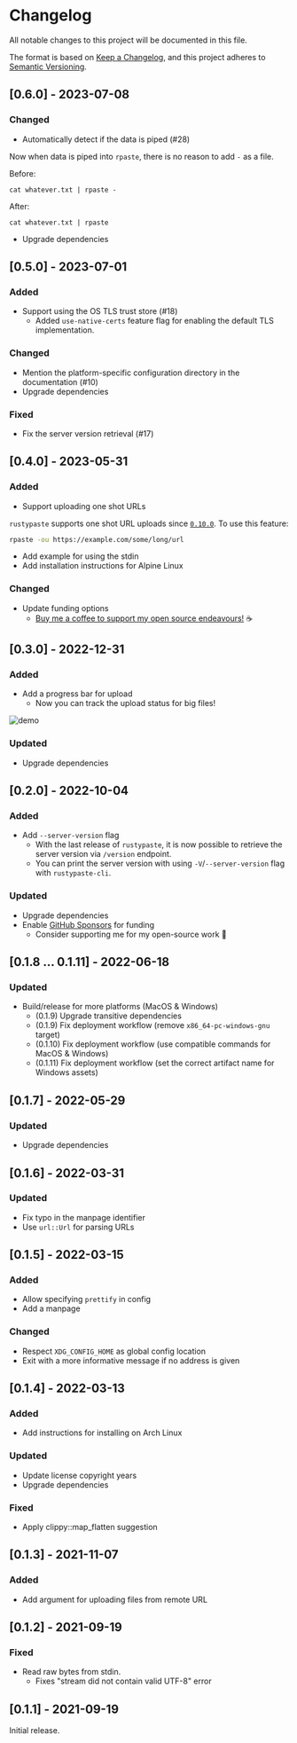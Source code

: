 # Changelog

All notable changes to this project will be documented in this file.

The format is based on [Keep a Changelog](https://keepachangelog.com/en/1.0.0/),
and this project adheres to [Semantic Versioning](https://semver.org/spec/v2.0.0.html).

## [0.6.0] - 2023-07-08

### Changed

- Automatically detect if the data is piped (#28)

Now when data is piped into `rpaste`, there is no reason to add `-` as a file.

Before:

```
cat whatever.txt | rpaste -
```

After:

```
cat whatever.txt | rpaste
```

- Upgrade dependencies

## [0.5.0] - 2023-07-01

### Added

- Support using the OS TLS trust store (#18)
  - Added `use-native-certs` feature flag for enabling the default TLS implementation.

### Changed

- Mention the platform-specific configuration directory in the documentation (#10)
- Upgrade dependencies

### Fixed

- Fix the server version retrieval (#17)

## [0.4.0] - 2023-05-31

### Added

- Support uploading one shot URLs

`rustypaste` supports one shot URL uploads since [`0.10.0`](https://github.com/orhun/rustypaste/releases/tag/v0.10.0). To use this feature:

```sh
rpaste -ou https://example.com/some/long/url
```

- Add example for using the stdin
- Add installation instructions for Alpine Linux

### Changed

- Update funding options
  - [Buy me a coffee to support my open source endeavours!](https://www.buymeacoffee.com/orhun) ☕

## [0.3.0] - 2022-12-31

### Added

- Add a progress bar for upload
  - Now you can track the upload status for big files!

![demo](https://user-images.githubusercontent.com/24392180/210139218-7c309398-1e4c-4323-ace7-ba30baf3c9d2.gif)

### Updated

- Upgrade dependencies

## [0.2.0] - 2022-10-04

### Added

- Add `--server-version` flag
  - With the last release of `rustypaste`, it is now possible to retrieve the server version via `/version` endpoint.
  - You can print the server version with using `-V`/`--server-version` flag with `rustypaste-cli`.

### Updated

- Upgrade dependencies
- Enable [GitHub Sponsors](https://github.com/sponsors/orhun) for funding
  - Consider supporting me for my open-source work 💖

## [0.1.8 ... 0.1.11] - 2022-06-18

### Updated

- Build/release for more platforms (MacOS & Windows)
  - (0.1.9) Upgrade transitive dependencies
  - (0.1.9) Fix deployment workflow (remove `x86_64-pc-windows-gnu` target)
  - (0.1.10) Fix deployment workflow (use compatible commands for MacOS & Windows)
  - (0.1.11) Fix deployment workflow (set the correct artifact name for Windows assets)

## [0.1.7] - 2022-05-29

### Updated

- Upgrade dependencies

## [0.1.6] - 2022-03-31

### Updated

- Fix typo in the manpage identifier
- Use `url::Url` for parsing URLs

## [0.1.5] - 2022-03-15

### Added

- Allow specifying `prettify` in config
- Add a manpage

### Changed

- Respect `XDG_CONFIG_HOME` as global config location
- Exit with a more informative message if no address is given

## [0.1.4] - 2022-03-13

### Added

- Add instructions for installing on Arch Linux

### Updated

- Update license copyright years
- Upgrade dependencies

### Fixed

- Apply clippy::map_flatten suggestion

## [0.1.3] - 2021-11-07

### Added

- Add argument for uploading files from remote URL

## [0.1.2] - 2021-09-19

### Fixed

- Read raw bytes from stdin.
  - Fixes "stream did not contain valid UTF-8" error

## [0.1.1] - 2021-09-19

Initial release.
